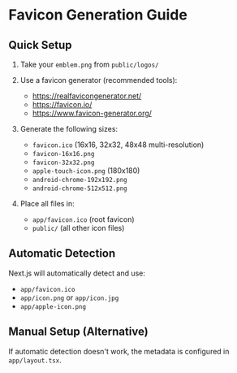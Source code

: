 # Favicon Generation Guide

## Quick Setup

1. Take your `emblem.png` from `public/logos/`
2. Use a favicon generator (recommended tools):
   - https://realfavicongenerator.net/
   - https://favicon.io/
   - https://www.favicon-generator.org/

3. Generate the following sizes:
   - `favicon.ico` (16x16, 32x32, 48x48 multi-resolution)
   - `favicon-16x16.png`
   - `favicon-32x32.png`
   - `apple-touch-icon.png` (180x180)
   - `android-chrome-192x192.png`
   - `android-chrome-512x512.png`

4. Place all files in:
   - `app/favicon.ico` (root favicon)
   - `public/` (all other icon files)

## Automatic Detection

Next.js will automatically detect and use:
- `app/favicon.ico`
- `app/icon.png` or `app/icon.jpg`
- `app/apple-icon.png`

## Manual Setup (Alternative)

If automatic detection doesn't work, the metadata is configured in `app/layout.tsx`.
